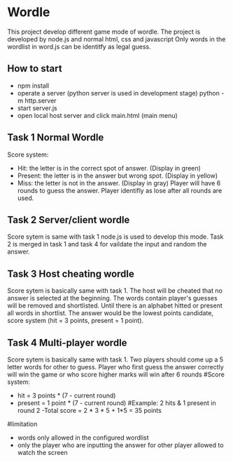 # Wordle
This project develop different game mode of wordle. 
The project is developed by node.js and normal html, css and javascript
Only words in the wordlist in word.js can be identitfy as legal guess. 

## How to start
- npm install
- operate a server (python server is used in development stage) python -m http.server
- start server.js
- open local host server and click main.html (main menu)
  
## Task 1 Normal Wordle
Score system:
- Hit: the letter is in the correct spot of answer. (Display in green)
- Present: the letter is in the answer but wrong spot. (Display in yellow)
- Miss: the letter is not in the answer. (Display in gray)
Player will have 6 rounds to guess the answer. Player identifly as lose after all rounds are used.

## Task 2 Server/client wordle
Score sytem is same with task 1
node.js is used to develop this mode.
Task 2 is merged in task 1 and task 4 for vaildate the input and random the answer.

## Task 3 Host cheating wordle
Score sytem is basically same with task 1.
The host will be cheated that no answer is selected at the beginning.
The words contain player's guesses will be removed and shortlisted.
Until there is an alphabet hitted or present all words in shortlist.
The answer would be the lowest points candidate, score system (hit = 3 points, present = 1 point).

## Task 4 Multi-player wordle
Score sytem is basically same with task 1.
Two players should come up a 5 letter words for other to guess. 
Player who first guess the answer correctly will win the game or who score higher marks will win after 6 rounds
#Score system:
- hit = 3 points * (7 - current round)
- present = 1 point * (7 - current round)
#Example: 2 hits & 1 present in round 2
-Total score = 2 * 3 * 5 + 1*5 = 35 points

#limitation
- words only allowed in the configured wordlist
- only the player who are inputting the answer for other player allowed to watch the screen
